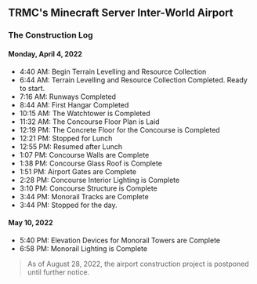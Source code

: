 ## TRMC's Minecraft Server Inter-World Airport

### The Construction Log
#### Monday, April 4, 2022
- 4:40 AM: Begin Terrain Levelling and Resource Collection
- 6:44 AM: Terrain Levelling and Resource Collection Completed. Ready to start.
- 7:16 AM: Runways Completed
- 8:44 AM: First Hangar Completed
- 10:15 AM: The Watchtower is Completed
- 11:32 AM: The Concourse Floor Plan is Laid
- 12:19 PM: The Concrete Floor for the Concourse is Completed
- 12:21 PM: Stopped for Lunch
- 12:55 PM: Resumed after Lunch
- 1:07 PM: Concourse Walls are Complete
- 1:38 PM: Concourse Glass Roof is Complete
- 1:51 PM: Airport Gates are Complete
- 2:28 PM: Concourse Interior Lighting is Complete
- 3:10 PM: Concourse Structure is Complete
- 3:44 PM: Monorail Tracks are Complete
- 3:44 PM: Stopped for the day.

#### May 10, 2022
- 5:40 PM: Elevation Devices for Monorail Towers are Complete
- 6:58 PM: Monorail Lighting is Complete


> As of August 28, 2022, the airport construction project is postponed until further notice. 




